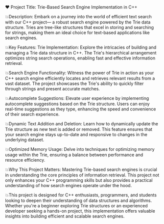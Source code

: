 ❤️ Project Title: Trie-Based Search Engine Implementation in C++

💥Description:
Embark on a journey into the world of efficient text search with our C++ project— a robust search engine powered by the Trie data structure. Tries are tree-like structures that excel in 
storing and searching for strings, making them an ideal choice for text-based applications like search engines.

💥Key Features:
Trie Implementation: Explore the intricacies of building and managing a Trie data structure in C++. The Trie's hierarchical arrangement optimizes string search operations,
enabling fast and effective information retrieval.

💥Search Engine Functionality: Witness the power of Trie in action as your C++ search engine efficiently locates and retrieves relevant results from a vast dataset. 
The project showcases the Trie's ability to quickly filter through strings and present accurate matches.

💥Autocomplete Suggestions: Elevate user experience by implementing autocomplete suggestions based on the Trie structure. Users can enjoy real-time suggestions
as they type, enhancing the speed and convenience of their search experience.

💥Dynamic Text Addition and Deletion: Learn how to dynamically update the Trie structure as new text is added or removed. This feature ensures that your search 
engine stays up-to-date and responsive to changes in the underlying dataset.

💥Optimized Memory Usage: Delve into techniques for optimizing memory usage within the Trie, ensuring a balance between performance and resource efficiency.

💥Why This Project Matters:
Mastering Trie-based search engines is crucial in understanding the core principles of information retrieval. This project not only enhances your C++ programming
skills but also provides a practical understanding of how search engines operate under the hood.

💥This project is designed for C++ enthusiasts, programmers, and students looking to deepen their understanding of data structures and algorithms. Whether you're a beginner exploring
Trie structures or an experienced developer seeking a hands-on project, this implementation offers valuable insights into building efficient and scalable search engines.
